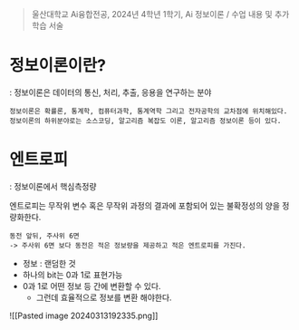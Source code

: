 > 울산대학교 Ai융합전공, 2024년 4학년 1학기, Ai 정보이론 / 수업 내용 및 추가 학습 서술


# 정보이론이란?
: 정보이론은 데이터의 통신, 처리, 추출, 응용을 연구하는 분야

```
정보이론은 확률론, 통계학, 컴퓨터과학, 통계역학 그리고 전자공학의 교차점에 위치해있다. 
정보이론의 하위분야로는 소스코딩, 알고리즘 복잡도 이론, 알고리즘 정보이론 등이 있다.
```

# 엔트로피
: 정보이론에서 핵심측정량

엔트로피는 무작위 변수 혹은 무작위 과정의 결과에 포함되어 있는 불확정성의 양을 정량화한다.

```
동전 앞뒤, 주사위 6면
-> 주사위 6면 보다 동전은 적은 정보량을 제공하고 적은 엔트로피를 가진다.
```

- 정보 : 랜덤한 것
- 하나의 bit는 0과 1로 표현가능
- 0과 1로 어떤 정보 등 간에 변환할 수 있다.
	- 그런데 효율적으로 정보를 변환 해야한다.

![[Pasted image 20240313192335.png]]